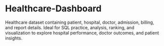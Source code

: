 # Healthcare-Dashboard
Healthcare dataset containing patient, hospital, doctor, admission, billing, and report details. Ideal for SQL practice, analysis, ranking, and visualization to explore hospital performance, doctor outcomes, and patient insights.
